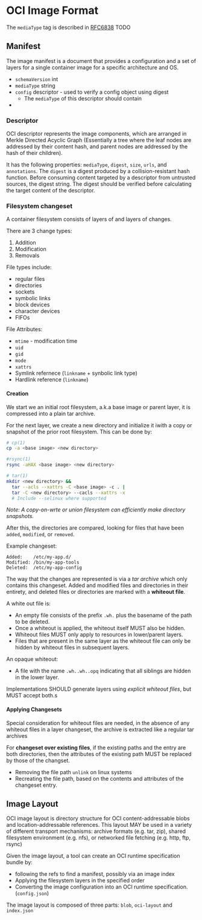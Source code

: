 # OCI Image Format

The `mediaType` tag is described in  [RFC6838](https://tools.ietf.org/html/rfc6838) TODO

## Manifest
The image manifest is a document that provides a configuration and a set of layers for a single container image for a specific architecture and OS.

- `schemaVersion` int
- `mediaType` string
- `config` descriptor - used to verify a config object using digest
  - The `mediaType` of this descriptor should contain
-
### Descriptor
OCI descriptor represents the image components, which are arranged in Merkle Directed Acyclic Graph (Essentially a tree where the leaf nodes are addressed by their content hash, and parent nodes are addressed by the hash of their children).

It has the following properties: `mediaType`, `digest`, `size`, `urls`, and `annotations`. The `digest` is a digest produced by a collision-resistant hash function. Before consuming content targeted by a descriptor from untrusted sources, the digest string. The digest should be verified before calculating the target content of the descriptor.

### Filesystem changeset
A container filesystem consists of layers of and layers of changes.

There are 3 change types:
1. Addition
1. Modification
1. Removals

File types include:
- regular files
- directories
- sockets
- symbolic links
- block devices
- character devices
- FIFOs

File Attributes:
- `mtime` - modification time
- `uid`
- `gid`
- `mode`
- `xattrs`
- Symlink refernece (`linkname` + synbolic link type)
- Hardlink reference (`linkname`)

#### Creation
We start we an initial root filesystem, a.k.a base image or parent layer, it is compressed into a plain tar archive.

For the next layer, we create a new directory and initialize it iwith a copy or snapshot of the prior root filesystem. This can be done by:

```bash
# cp(1)
cp -a <base image> <new directory>

#rsync(1)
rsync -aHAX <base image> <new directory>

# tar(1)
mkdir <new directory> &&
  tar --acls --xattrs -C <base image> -c . |
  tar -C <new directory> --cacls --xattrs -x
  # Include --selinux where supported
```

*Note: A copy-on-wrte or union filesystem can efficiently make directory snapshots.*

After this, the directories are compared, looking for files that have been `added`, `modified`, or `removed`.

Example changeset:

```
Added:    /etc/my-app.d/
Modified: /bin/my-app-tools
Deleted:  /etc/my-app-config
```

The way that the changes are represented is via a *tar archive* which only contains this changeset. Added and modified files and directories in their entirety, and deleted files or directories are marked with a **whiteout file**.

A white out file is:
- An empty file consists of the prefix `.wh.` plus the basename of the path to be deleted.
- Once a whiteout is applied, the whiteout itself MUST also be hidden.
- Whiteout files MUST only apply to resources in lower/parent layers.
- Files that are present in the same layer as the whiteout file can only be hidden by whiteout files in subsequent layers.

An opaque whiteout:
- A file with the name `.wh..wh..opq` indicating that all siblings are hidden in the lower layer.

Implementations SHOULD generate layers using *explicit whiteout files*, but MUST accept both.s

#### Applying Changesets
Special consideration for whiteout files are needed, in the absence of any whiteout files in a layer changeset, the archive is extracted like a regular tar archives

For **changeset over existing files**, if the existing paths and the entry are both directories, then the attributes of the existing path MUST be replaced by those of the changset.

- Removing the file path `unlink` on linux systems
- Recreating the file path, based on the contents and attributes of the changeset entry.


## Image Layout
OCI image layout is directory structure for OCI content-addressable blobs and location-addressable references. This layout MAY be used in a variety of different transport mechanisms: archive formats (e.g. tar, zip), shared filesystem environment (e.g. nfs), or networked file fetching (e.g. http, ftp, rsync)

Given the image layout, a tool can create an OCI runtime specification bundle by:
- following the refs to find a manifest, possibly via an image index
- Applying the filesystem layers in the specified order
- Converting the image configuration into an OCI runtime specification. (`config.json`)

The image layout is composed of three parts: `blob`, `oci-layout` and `index.json`
